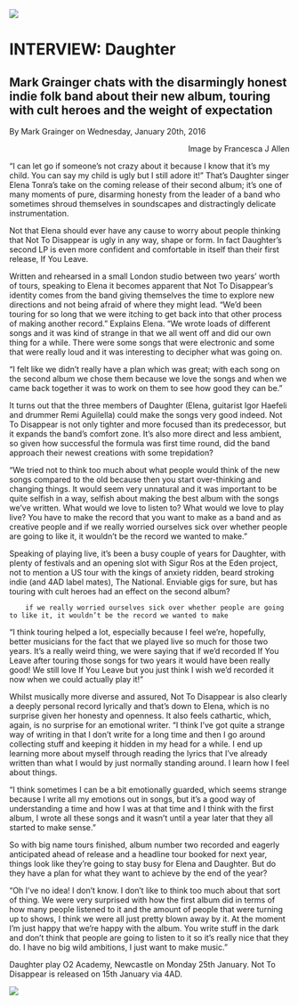 <img src="/Images/Francesca Jane Allen/Daughter-1-CreditFrancescaAllen.jpg">

# INTERVIEW: Daughter
## Mark Grainger chats with the disarmingly honest indie folk band about their new album, touring with cult heroes and the weight of expectation

By Mark Grainger on Wednesday, January 20th, 2016

<p align="right">
Image by Francesca J Allen 
</p>

“I can let go if someone’s not crazy about it because I know that it’s my child. You can say my child is ugly but I still adore it!” That’s Daughter singer Elena Tonra’s take on the coming release of their second album; it’s one of many moments of pure, disarming honesty from the leader of a band who sometimes shroud themselves in soundscapes and distractingly delicate instrumentation.

Not that Elena should ever have any cause to worry about people thinking that Not To Disappear is ugly in any way, shape or form. In fact Daughter’s second LP is even more confident and comfortable in itself than their first release, If You Leave.

Written and rehearsed in a small London studio between two years’ worth of tours, speaking to Elena it becomes apparent that Not To Disappear’s identity comes from the band giving themselves the time to explore new directions and not being afraid of where they might lead. “We’d been touring for so long that we were itching to get back into that other process of making another record.” Explains Elena. “We wrote loads of different songs and it was kind of strange in that we all went off and did our own thing for a while. There were some songs that were electronic and some that were really loud and it was interesting to decipher what was going on.

“I felt like we didn’t really have a plan which was great; with each song on the second album we chose them because we love the songs and when we came back together it was to work on them to see how good they can be.”

It turns out that the three members of Daughter (Elena, guitarist Igor Haefeli and drummer Remi Aguilella) could make the songs very good indeed. Not To Disappear is not only tighter and more focused than its predecessor, but it expands the band’s comfort zone. It’s also more direct and less ambient, so given how successful the formula was first time round, did the band approach their newest creations with some trepidation?

“We tried not to think too much about what people would think of the new songs compared to the old because then you start over-thinking and changing things. It would seem very unnatural and it was important to be quite selfish in a way, selfish about making the best album with the songs we’ve written. What would we love to listen to? What would we love to play live? You have to make the record that you want to make as a band and as creative people and if we really worried ourselves sick over whether people are going to like it, it wouldn’t be the record we wanted to make.”

Speaking of playing live, it’s been a busy couple of years for Daughter, with plenty of festivals and an opening slot with Sigur Ros at the Eden project, not to mention a US tour with the kings of anxiety ridden, beard stroking indie (and 4AD label mates), The National. Enviable gigs for sure, but has touring with cult heroes had an effect on the second album?

```
    if we really worried ourselves sick over whether people are going to like it, it wouldn’t be the record we wanted to make

```

“I think touring helped a lot, especially because I feel we’re, hopefully, better musicians for the fact that we played live so much for those two years. It’s a really weird thing, we were saying that if we’d recorded If You Leave after touring those songs for two years it would have been really good! We still love If You Leave but you just think I wish we’d recorded it now when we could actually play it!”

Whilst musically more diverse and assured, Not To Disappear is also clearly a deeply personal record lyrically and that’s down to Elena, which is no surprise given her honesty and openness. It also feels cathartic, which, again, is no surprise for an emotional writer. “I think I’ve got quite a strange way of writing in that I don’t write for a long time and then I go around collecting stuff and keeping it hidden in my head for a while. I end up learning more about myself through reading the lyrics that I’ve already written than what I would by just normally standing around. I learn how I feel about things.

“I think sometimes I can be a bit emotionally guarded, which seems strange because I write all my emotions out in songs, but it’s a good way of understanding a time and how I was at that time and I think with the first album, I wrote all these songs and it wasn’t until a year later that they all started to make sense.”

So with big name tours finished, album number two recorded and eagerly anticipated ahead of release and a headline tour booked for next year, things look like they’re going to stay busy for Elena and Daughter. But do they have a plan for what they want to achieve by the end of the year?

“Oh I’ve no idea! I don’t know. I don’t like to think too much about that sort of thing. We were very surprised with how the first album did in terms of how many people listened to it and the amount of people that were turning up to shows, I think we were all just pretty blown away by it. At the moment I’m just happy that we’re happy with the album. You write stuff in the dark and don’t think that people are going to listen to it so it’s really nice that they do. I have no big wild ambitions, I just want to make music.”

Daughter play O2 Academy, Newcastle on Monday 25th January. Not To Disappear is released on 15th January via 4AD.

[<img src="https://i.ytimg.com/vi/bU5F-DvGLkA/maxresdefault.jpg">](https://www.youtube.com/watch?v=bU5F-DvGLkA)





